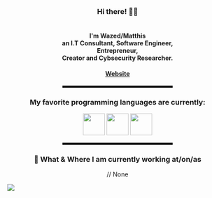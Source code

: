   <!-- Hi there! Feel free to make this your own but don't use my data -->
  
<div align="center">
  
  <br>
  
<h3>Hi there! 👋🤓</h3><h4><br>I'm Wazed/Matthis<br>an I.T Consultant, Software Engineer, <br>Entrepreneur, <br>Creator and Cybsecurity Researcher.</h4>


<h4><a href="https://wazed.wtf">Website</a> </h4>

<hr width="50%" style="height:5px;">

  <h3> My favorite programming languages are currently:</h3>
  <img src="https://github.com/abranhe/programming-languages-logos/blob/master/src/java/java.png" width=50px height=50px>
  <img src="https://github.com/abranhe/programming-languages-logos/blob/master/src/cpp/cpp.png" width=50px height=50px>
  <img src="https://reach.rust-lang.org/static/rust-logo-white.png" width=50px height=50px>
  <hr width="50%" style="height:5px;">
  
<h3>💼 What & Where I am currently working at/on/as</h3>

<p>
// None
</p>

</div>

![](https://komarev.com/ghpvc/?username=Wazed-Matthis)
